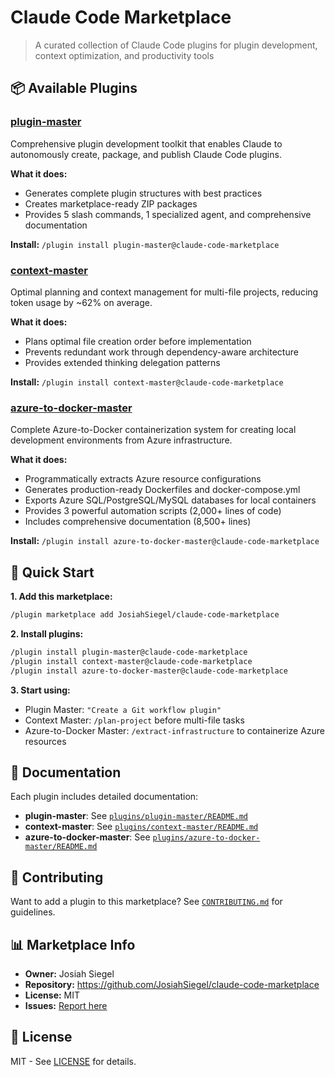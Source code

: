 # Claude Code Marketplace

> A curated collection of Claude Code plugins for plugin development, context optimization, and productivity tools

## 📦 Available Plugins

### [plugin-master](./plugins/plugin-master)
Comprehensive plugin development toolkit that enables Claude to autonomously create, package, and publish Claude Code plugins.

**What it does:**
- Generates complete plugin structures with best practices
- Creates marketplace-ready ZIP packages
- Provides 5 slash commands, 1 specialized agent, and comprehensive documentation

**Install:** `/plugin install plugin-master@claude-code-marketplace`

### [context-master](./plugins/context-master)
Optimal planning and context management for multi-file projects, reducing token usage by ~62% on average.

**What it does:**
- Plans optimal file creation order before implementation
- Prevents redundant work through dependency-aware architecture
- Provides extended thinking delegation patterns

**Install:** `/plugin install context-master@claude-code-marketplace`

### [azure-to-docker-master](./plugins/azure-to-docker-master)
Complete Azure-to-Docker containerization system for creating local development environments from Azure infrastructure.

**What it does:**
- Programmatically extracts Azure resource configurations
- Generates production-ready Dockerfiles and docker-compose.yml
- Exports Azure SQL/PostgreSQL/MySQL databases for local containers
- Provides 3 powerful automation scripts (2,000+ lines of code)
- Includes comprehensive documentation (8,500+ lines)

**Install:** `/plugin install azure-to-docker-master@claude-code-marketplace`

## 🚀 Quick Start

**1. Add this marketplace:**
```bash
/plugin marketplace add JosiahSiegel/claude-code-marketplace
```

**2. Install plugins:**
```bash
/plugin install plugin-master@claude-code-marketplace
/plugin install context-master@claude-code-marketplace
/plugin install azure-to-docker-master@claude-code-marketplace
```

**3. Start using:**
- Plugin Master: `"Create a Git workflow plugin"`
- Context Master: `/plan-project` before multi-file tasks
- Azure-to-Docker Master: `/extract-infrastructure` to containerize Azure resources

## 📖 Documentation

Each plugin includes detailed documentation:
- **plugin-master**: See [`plugins/plugin-master/README.md`](./plugins/plugin-master/README.md)
- **context-master**: See [`plugins/context-master/README.md`](./plugins/context-master/README.md)
- **azure-to-docker-master**: See [`plugins/azure-to-docker-master/README.md`](./plugins/azure-to-docker-master/README.md)

## 🤝 Contributing

Want to add a plugin to this marketplace? See [`CONTRIBUTING.md`](./CONTRIBUTING.md) for guidelines.

## 📊 Marketplace Info

- **Owner:** Josiah Siegel
- **Repository:** https://github.com/JosiahSiegel/claude-code-marketplace
- **License:** MIT
- **Issues:** [Report here](https://github.com/JosiahSiegel/claude-code-marketplace/issues)

## 📄 License

MIT - See [LICENSE](./LICENSE) for details.
